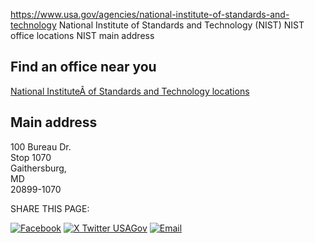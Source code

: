 

https://www.usa.gov/agencies/national-institute-of-standards-and-technology
National Institute of Standards and Technology (NIST)
NIST office locations
NIST main address

Find an office near you
-----------------------

[National InstituteÂ of Standards and Technology locations](https://www.nist.gov/about-nist/visit)

Main address
------------

100 Bureau Dr.  
Stop 1070  
Gaithersburg,  
MD  
20899-1070

SHARE THIS PAGE:

[![Facebook](https://www.usa.gov/themes/custom/usagov/images/social-media-icons/Facebook_Icon.svg)](https://www.facebook.com/sharer/sharer.php?u=https://www.usa.gov/agencies/national-institute-of-standards-and-technology&v=3)
[![X Twitter USAGov](https://www.usa.gov/themes/custom/usagov/images/social-media-icons/X_Twitter_Icon.svg?version=2)](https://twitter.com/intent/tweet?source=webclient&text=https://www.usa.gov/agencies/national-institute-of-standards-and-technology)
[![Email](https://www.usa.gov/themes/custom/usagov/images/social-media-icons/Email_Icon.svg?version=2)](mailto:?subject=https://www.usa.gov/agencies/national-institute-of-standards-and-technology)
